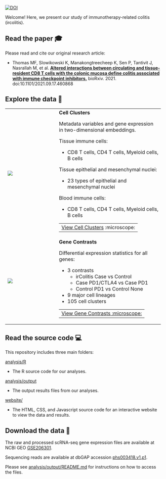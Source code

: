 <a href="https://zenodo.org/badge/latestdoi/419842722"><img src="https://zenodo.org/badge/419842722.svg" alt="DOI"></a>

Welcome! Here, we present our study of immunotherapy-related colitis (ircolitis).

## Read the paper :mortar_board: 

Please read and cite our original research article:

- Thomas MF, Slowikowski K, Manakongtreecheep K, Sen P, Tantivit J, Nasrallah M,
et al. <b><a rel="noopener" target="#"
href="https://doi.org/10.1101/2021.09.17.460868">Altered interactions between
circulating and tissue-resident CD8 T cells with the colonic mucosa define
colitis associated with immune checkpoint inhibitors.</a></b> bioRxiv. 2021. doi:10.1101/2021.09.17.460868


## Explore the data :microscope: 
<table>
<tr>
<td width="33%">
<a href="https://villani.mgh.harvard.edu/ircolitis/app/?ds=a12_4_4_t4_cd8_1_2&gene=PDCD1">
<img src="https://github.com/villani-lab/ircolitis/assets/209714/2299353e-cc51-4929-b0a6-b672842435ee"></img>
</a>
</td>
<td>
<b>Cell Clusters</b>

Metadata variables and gene expression in two-dimensional embeddings.

Tissue immune cells:
- CD8 T cells, CD4 T cells, Myeloid cells, B cells

Tissue epithelial and mesenchymal nuclei:
- 23 types of epithelial and mesenchymal nuclei

Blood immune cells:
- CD8 T cells, CD4 T cells, Myeloid cells, B cells

<table><tr><td><a href="https://villani.mgh.harvard.edu/ircolitis/app/?ds=a12_4_4_t4_cd8_1_2&gene=PDCD1">View Cell Clusters</a> :microscope:</a></td></tr></table>
</td>
</tr>
<tr>
<td>
<a href="https://villani.mgh.harvard.edu/ircolitis/gene-contrasts">
<img src="https://github.com/villani-lab/ircolitis/assets/209714/7ffd151c-3540-4002-9141-339aef2988f8"></img>
</a>
</td>
<td>
<b>Gene Contrasts</b>

Differential expression statistics for all genes:
- 3 contrasts
    - irColitis Case vs Control
    - Case PD1/CTLA4 vs Case PD1
    - Control PD1 vs Control None
- 9 major cell lineages
- 105 cell clusters

<table><tr><td><a href="https://villani.mgh.harvard.edu/ircolitis/gene-contrasts">View Gene Contrasts :microscope:</a></td></tr></table>
</td>
</tr>
</table>


## Read the source code &#x1F4BB;

This repository includes three main folders:

[analysis/R][R]
- The R source code for our analyses.

[analysis/output][output]
- The output results files from our analyses.

[website/][website]
- The HTML, CSS, and Javascript source code for an interactive website to view the data and results.

[R]: https://github.com/villani-lab/ircolitis/tree/main/analysis/R
[output]: https://github.com/villani-lab/ircolitis/tree/main/analysis/output
[website]: https://github.com/villani-lab/ircolitis/tree/main/website


## Download the data &#x1F4BE;

The raw and processed scRNA-seq gene expression files are available at NCBI GEO
[GSE206301].

Sequencing reads are available at dbGAP accession [phs003418.v1.p1].

Please see [analysis/output/README.md][output] for instructions on how
to access the files.

[GSE206301]: https://www.ncbi.nlm.nih.gov/geo/query/acc.cgi?acc=GSE206301
[phs003418.v1.p1]: https://www.ncbi.nlm.nih.gov/projects/gap/cgi-bin/study.cgi?study_id=phs003418.v1.p1

